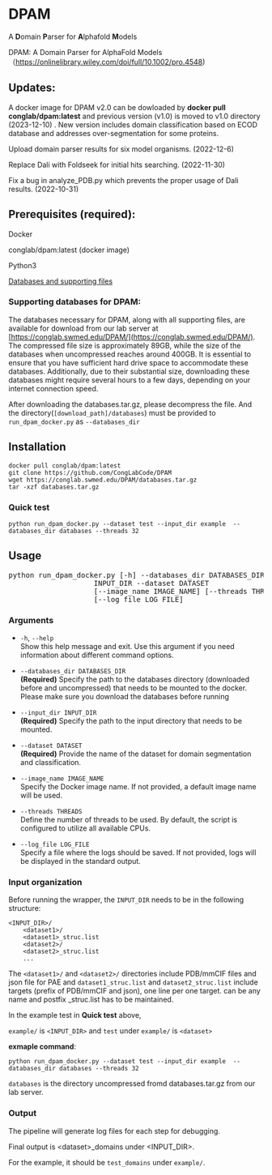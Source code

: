 # DPAM
A **D**omain **P**arser for **A**lphafold **M**odels 

DPAM: A Domain Parser for AlphaFold Models （https://onlinelibrary.wiley.com/doi/full/10.1002/pro.4548)

## Updates:
A docker image for DPAM v2.0 can be dowloaded by **docker pull conglab/dpam:latest** and previous version (v1.0) is moved to v1.0 directory (2023-12-10) . New version includes domain classification based on ECOD database and addresses over-segmentation for some proteins. 

Upload domain parser results for six model organisms.  (2022-12-6)

Replace Dali with Foldseek for initial hits searching. (2022-11-30)

Fix a bug in analyze_PDB.py which prevents the proper usage of Dali results. (2022-10-31)
## Prerequisites (required): 
Docker 

conglab/dpam:latest (docker image)

Python3

[Databases and supporting files](https://conglab.swmed.edu/DPAM/databases.tar.gz)

### Supporting databases for DPAM:

The databases necessary for DPAM, along with all supporting files, are available for download from our lab server at [https://conglab.swmed.edu/DPAM/](https://conglab.swmed.edu/DPAM/). The compressed file size is approximately 89GB, while the size of the databases when uncompressed reaches around 400GB. It is essential to ensure that you have sufficient hard drive space to accommodate these databases. Additionally, due to their substantial size, downloading these databases might require several hours to a few days, depending on your internet connection speed.

After downloading the databases.tar.gz, please decompress the file. And the directory(`[download_path]/databases`) must be provided to `run_dpam_docker.py` as `--databases_dir`
    
## Installation
    docker pull conglab/dpam:latest
    git clone https://github.com/CongLabCode/DPAM
    wget https://conglab.swmed.edu/DPAM/databases.tar.gz
    tar -xzf databases.tar.gz

### Quick test
`python run_dpam_docker.py --dataset test --input_dir example  --databases_dir databases --threads 32`

## Usage
<pre>python run_dpam_docker.py [-h] --databases_dir DATABASES_DIR --input_dir
                    INPUT_DIR --dataset DATASET
                    [--image_name IMAGE_NAME] [--threads THREADS]
                    [--log_file LOG_FILE]</pre>

### Arguments

- `-h`, `--help`  
  Show this help message and exit. Use this argument if you need information about different command options.

- `--databases_dir DATABASES_DIR`  
  **(Required)** Specify the path to the databases directory (downloaded before and uncompressed) that needs to be mounted to the docker. Please make sure you download the databases before running

- `--input_dir INPUT_DIR`  
  **(Required)** Specify the path to the input directory that needs to be mounted.

- `--dataset DATASET`  
  **(Required)** Provide the name of the dataset for domain segmentation and classification.

- `--image_name IMAGE_NAME`  
  Specify the Docker image name. If not provided, a default image name will be used.

- `--threads THREADS`  
  Define the number of threads to be used. By default, the script is configured to utilize all available CPUs.

- `--log_file LOG_FILE`  
  Specify a file where the logs should be saved. If not provided, logs will be displayed in the standard output.

### Input organization

Before running the wrapper, the `INPUT_DIR` needs to be in the following structure:
    
    <INPUT_DIR>/
        <dataset1>/
        <dataset1>_struc.list
        <dataset2>/
        <dataset2>_struc.list
        ...


The `<dataset1>/` and `<dataset2>/` directories include PDB/mmCIF files and json file for PAE and `dataset1_struc.list` and `dataset2_struc.list` include targets (prefix of PDB/mmCIF and json), one line per one target. <dataset> can be any name and postfix _struc.list has to be maintained. 

In the example test in **Quick test** above, 

`example/` is `<INPUT_DIR>` and `test` under `example/` is `<dataset>`

**exmaple command**:

`python run_dpam_docker.py --dataset test --input_dir example  --databases_dir databases --threads 32`

`databases` is the directory uncompressed fromd databases.tar.gz from our lab server. 

### Output
The pipeline will generate log files for each step for debugging. 

Final output is \<dataset\>_domains under <INPUT_DIR>. 

For the example, it should be `test_domains` under `example/`. 
